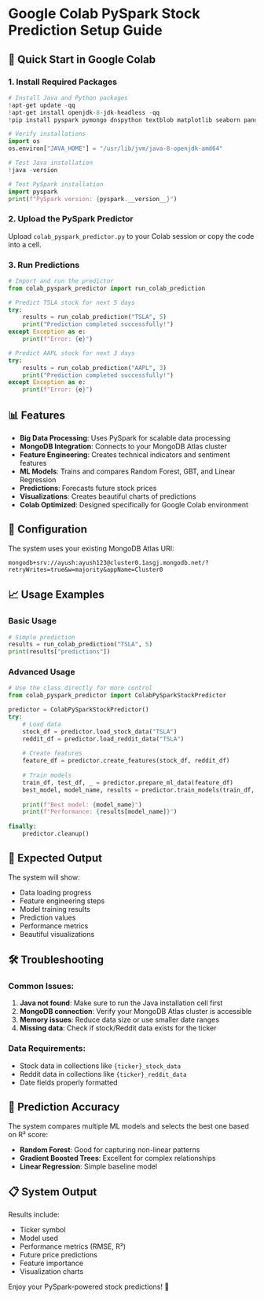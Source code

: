 # Google Colab PySpark Stock Prediction Setup Guide

## 🚀 Quick Start in Google Colab

### 1. Install Required Packages
```python
# Install Java and Python packages
!apt-get update -qq
!apt-get install openjdk-8-jdk-headless -qq
!pip install pyspark pymongo dnspython textblob matplotlib seaborn pandas numpy

# Verify installations
import os
os.environ["JAVA_HOME"] = "/usr/lib/jvm/java-8-openjdk-amd64"

# Test Java installation
!java -version

# Test PySpark installation
import pyspark
print(f"PySpark version: {pyspark.__version__}")
```

### 2. Upload the PySpark Predictor
Upload `colab_pyspark_predictor.py` to your Colab session or copy the code into a cell.

### 3. Run Predictions
```python
# Import and run the predictor
from colab_pyspark_predictor import run_colab_prediction

# Predict TSLA stock for next 5 days
try:
    results = run_colab_prediction("TSLA", 5)
    print("Prediction completed successfully!")
except Exception as e:
    print(f"Error: {e}")

# Predict AAPL stock for next 3 days
try:
    results = run_colab_prediction("AAPL", 3)
    print("Prediction completed successfully!")
except Exception as e:
    print(f"Error: {e}")
```

## 📊 Features

- **Big Data Processing**: Uses PySpark for scalable data processing
- **MongoDB Integration**: Connects to your MongoDB Atlas cluster
- **Feature Engineering**: Creates technical indicators and sentiment features
- **ML Models**: Trains and compares Random Forest, GBT, and Linear Regression
- **Predictions**: Forecasts future stock prices
- **Visualizations**: Creates beautiful charts of predictions
- **Colab Optimized**: Designed specifically for Google Colab environment

## 🔧 Configuration

The system uses your existing MongoDB Atlas URI:
```
mongodb+srv://ayush:ayush123@cluster0.1asgj.mongodb.net/?retryWrites=true&w=majority&appName=Cluster0
```

## 📈 Usage Examples

### Basic Usage
```python
# Simple prediction
results = run_colab_prediction("TSLA", 5)
print(results["predictions"])
```

### Advanced Usage
```python
# Use the class directly for more control
from colab_pyspark_predictor import ColabPySparkStockPredictor

predictor = ColabPySparkStockPredictor()
try:
    # Load data
    stock_df = predictor.load_stock_data("TSLA")
    reddit_df = predictor.load_reddit_data("TSLA")
    
    # Create features
    feature_df = predictor.create_features(stock_df, reddit_df)
    
    # Train models
    train_df, test_df, _ = predictor.prepare_ml_data(feature_df)
    best_model, model_name, results = predictor.train_models(train_df, test_df)
    
    print(f"Best model: {model_name}")
    print(f"Performance: {results[model_name]}")
    
finally:
    predictor.cleanup()
```

## 🎯 Expected Output

The system will show:
- Data loading progress
- Feature engineering steps
- Model training results
- Prediction values
- Performance metrics
- Beautiful visualizations

## 🛠️ Troubleshooting

### Common Issues:

1. **Java not found**: Make sure to run the Java installation cell first
2. **MongoDB connection**: Verify your MongoDB Atlas cluster is accessible
3. **Memory issues**: Reduce data size or use smaller date ranges
4. **Missing data**: Check if stock/Reddit data exists for the ticker

### Data Requirements:
- Stock data in collections like `{ticker}_stock_data`
- Reddit data in collections like `{ticker}_reddit_data`
- Date fields properly formatted

## 🔮 Prediction Accuracy

The system compares multiple ML models and selects the best one based on R² score:
- **Random Forest**: Good for capturing non-linear patterns
- **Gradient Boosted Trees**: Excellent for complex relationships
- **Linear Regression**: Simple baseline model

## 📋 System Output

Results include:
- Ticker symbol
- Model used
- Performance metrics (RMSE, R²)
- Future price predictions
- Feature importance
- Visualization charts

Enjoy your PySpark-powered stock predictions! 🎉
